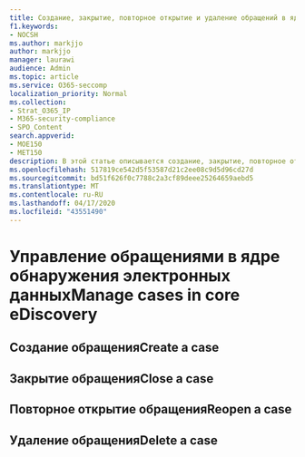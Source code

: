 ```yaml
---
title: Создание, закрытие, повторное открытие и удаление обращений в ядре обнаружения электронных данных
f1.keywords:
- NOCSH
ms.author: markjjo
author: markjjo
manager: laurawi
audience: Admin
ms.topic: article
ms.service: O365-seccomp
localization_priority: Normal
ms.collection:
- Strat_O365_IP
- M365-security-compliance
- SPO_Content
search.appverid:
- MOE150
- MET150
description: В этой статье описывается создание, закрытие, повторное открытие и удаление обращений в ядре обнаружения электронных данных в Microsoft 365.
ms.openlocfilehash: 517819ce542d5f53587d21c2ee08c9d5d96cd27d
ms.sourcegitcommit: bd51f626f0c7788c2a3cf89deee25264659aebd5
ms.translationtype: MT
ms.contentlocale: ru-RU
ms.lasthandoff: 04/17/2020
ms.locfileid: "43551490"
---
```

# <a name="manage-cases-in-core-ediscovery"></a><span data-ttu-id="f78d5-103">Управление обращениями в ядре обнаружения электронных данных</span><span class="sxs-lookup"><span data-stu-id="f78d5-103">Manage cases in core eDiscovery</span></span>

## <a name="create-a-case"></a><span data-ttu-id="f78d5-104">Создание обращения</span><span class="sxs-lookup"><span data-stu-id="f78d5-104">Create a case</span></span>

## <a name="close-a-case"></a><span data-ttu-id="f78d5-105">Закрытие обращения</span><span class="sxs-lookup"><span data-stu-id="f78d5-105">Close a case</span></span>

## <a name="reopen-a-case"></a><span data-ttu-id="f78d5-106">Повторное открытие обращения</span><span class="sxs-lookup"><span data-stu-id="f78d5-106">Reopen a case</span></span>

## <a name="delete-a-case"></a><span data-ttu-id="f78d5-107">Удаление обращения</span><span class="sxs-lookup"><span data-stu-id="f78d5-107">Delete a case</span></span>

